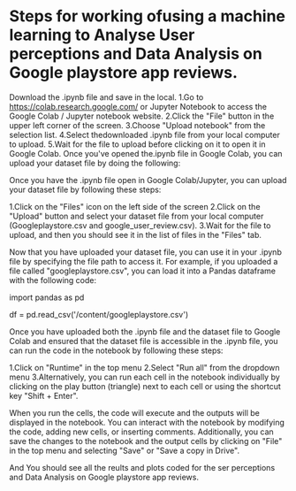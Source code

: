 # Steps for working ofusing a machine learning to Analyse User perceptions and Data Analysis on Google playstore app reviews.

Download the .ipynb file and save in the local.
1.Go to https://colab.research.google.com/ or Jupyter Notebook to access the Google Colab / Jupyter notebook website.
2.Click the "File" button in the upper left corner of the screen.
3.Choose "Upload notebook" from the selection list.
4.Select thedownloaded .ipynb file from your local computer to upload.
5.Wait for the file to upload before clicking on it to open it in Google Colab.
Once you've opened the.ipynb file in Google Colab, you can upload your dataset file by doing the following:

Once you have the .ipynb file open in Google Colab/Jupyter, you can upload your dataset file by following these steps:

1.Click on the "Files" icon on the left side of the screen
2.Click on the "Upload" button and select your dataset file from your local computer (Googleplaystore.csv and google_user_review.csv).
3.Wait for the file to upload, and then you should see it in the list of files in the "Files" tab.

Now that you have uploaded your dataset file, you can use it in your .ipynb file by specifying the file path to access it. For example, if you uploaded a file called "googleplaystore.csv", you can load it into a Pandas dataframe with the following code:

import pandas as pd

df = pd.read_csv('/content/googleplaystore.csv')

Once you have uploaded both the .ipynb file and the dataset file to Google Colab and ensured that the dataset file is accessible in the .ipynb file, you can run the code in the notebook by following these steps:

1.Click on "Runtime" in the top menu
2.Select "Run all" from the dropdown menu
3.Alternatively, you can run each cell in the notebook individually by clicking on the play button (triangle) next to each cell or using the shortcut key "Shift + Enter".

When you run the cells, the code will execute and the outputs will be displayed in the notebook. You can interact with the notebook by modifying the code, adding new cells, or inserting comments. Additionally, you can save the changes to the notebook and the output cells by clicking on "File" in the top menu and selecting "Save" or "Save a copy in Drive".


And You should see all the reults and plots coded for the ser perceptions and Data Analysis on Google playstore app reviews.
